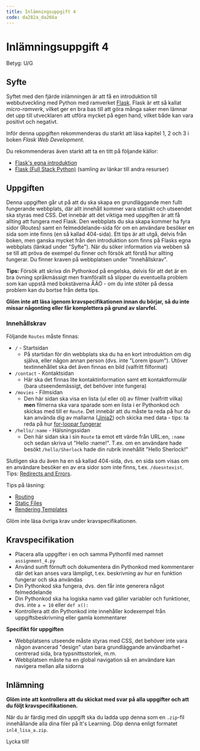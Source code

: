```yaml
---
title: Inlämningsuppgift 4
code: da282a_da266a
---
```


# Inlämningsuppgift 4

Betyg: U/G

## Syfte

Syftet med den fjärde inlämningen är att få en introduktion till webbutveckling med Python med ramverket [Flask](http://flask.pocoo.org/). Flask är ett så kallat _micro-ramverk_, vilket ger en bra bas till att göra många saker men lämnar det upp till utvecklaren att utföra mycket på egen hand, vilket både kan vara positivt och negativt.

Inför denna uppgiften rekommenderas du starkt att läsa kapitel 1, 2 och 3 i boken _Flask Web Development_.

Du rekommenderas även starkt att ta en titt på följande källor:

* [Flask's egna introduktion](http://flask.pocoo.org/docs/0.11/quickstart/#quickstart)
* [Flask (Full Stack Python)](https://www.fullstackpython.com/flask.html) (samling av länkar till andra resurser)

## Uppgiften

Denna uppgiften går ut på att du ska skapa en grundläggande men fullt fungerande webbplats, där allt innehåll kommer vara statiskt och utseendet ska styras med CSS. Det innebär att det viktiga med uppgiften är att få allting att fungera med Flask. Den webbplats du ska skapa kommer ha fyra sidor (Routes) samt en felmeddelande-sida för om en användare besöker en sida som inte finns (en så kallad 404-sida). Ett tips är att utgå, delvis från boken, men ganska mycket från den introduktion som finns på Flasks egna webbplats (länkad under "Syfte"). När du söker information via webben så se till att pröva de exempel du finner och försök att förstå hur allting fungerar. Du finner kraven på webbplatsen under "Innehållskrav".

**Tips:** Försök att skriva din Pythonkod på engelska, delvis för att det är en bra övning språkmässigt men framförallt så slipper du eventuella problem som kan uppstå med bokstäverna ÅÄÖ - om du inte stöter på dessa problem kan du bortse från detta tips.

**Glöm inte att läsa igenom kravspecifikationen innan du börjar, så du inte missar någonting eller får komplettera på grund av slarvfel.** 

### Innehållskrav

Följande `Routes` måste finnas:

* `/` - Startsidan
    * På startidan för din webbplats ska du ha en kort introduktion om dig själva, eller någon annan person (dvs. inte "Lorem ipsum"). Utöver textinnehållet ska det även finnas en bild (valfritt filformat)
* `/contact` - Kontaktsidan
    * Här ska det finnas lite kontaktinformation samt ett kontaktformulär (bara utseendemässigt, det behöver inte fungera)
* `/movies` - Filmsidan
    * Den här sidan ska visa en lista (ul eller ol) av filmer (valfritt vilka) **men** filmerna ska vara sparade som en lista i er Pythonkod och skickas med till er `Route`. Det innebär att du måste ta reda på hur du kan använda dig av mallarna ([Jinja2](http://jinja.pocoo.org/)) och skicka med data - tips: ta reda på hur [for-loopar fungerar](http://jinja.pocoo.org/docs/dev/templates/)
* `/hello/:name` - Hälsningssidan
    * Den här sidan ska i sin `Route` ta emot ett värde från URL:en, `:name` och sedan skriva ut "Hello :name!". T.ex. om en användare hade besökt `/hello/Sherlock` hade din rubrik innehållit "Hello Sherlock!"

Slutligen ska du även ha en så kallad 404-sida, dvs. en sida som visas om en användare besöker en av era sidor som inte finns, t.ex. `/doesntexist`. Tips: [Redirects and Errors](http://flask.pocoo.org/docs/0.11/quickstart/#redirects-and-errors).

Tips på läsning:

* [Routing](http://flask.pocoo.org/docs/0.11/quickstart/#routing)
* [Static Files](http://flask.pocoo.org/docs/0.11/quickstart/#static-files)
* [Rendering Templates](http://flask.pocoo.org/docs/0.11/quickstart/#rendering-templates)

Glöm inte läsa övriga krav under kravspecifikationen.

## Kravspecifikation

* Placera alla uppgifter i en och samma Pythonfil med namnet `assignment_4.py`
* Använd sunft förnuft och dokumentera din Pythonkod med kommentarer där det kan anses vara lämpligt, t.ex. beskrivning av hur en funktion fungerar och ska användas
* Din Pythonkod ska fungera, dvs. den får inte generera något felmeddelande
* Din Pythonkod ska ha logiska namn vad gäller variabler och funktioner, dvs. inte `a = 10` eller `def x():`
* Kontrollera att din Pythonkod inte innehåller kodexempel från uppgiftsbeskrivning eller gamla kommentarer

**Specifikt för uppgiften**

* Webbplatsens utseende måste styras med CSS, det behöver inte vara någon avancerad "design" utan bara grundläggande användbarhet - centrerad sida, bra typsnittsstorlek, m.m.
* Webbplatsen måste ha en global navigation så en användare kan navigera mellan alla sidorna

## Inlämning

**Glöm inte att kontrollera att du skickat med svar på alla uppgifter och att du följt kravspecifikationen.**

När du är färdig med din uppgift ska du ladda upp denna som en `.zip`-fil innehållande alla dina filer på It's Learning. Döp denna enligt formatet `inl4_lisa_a.zip`.

Lycka till!
